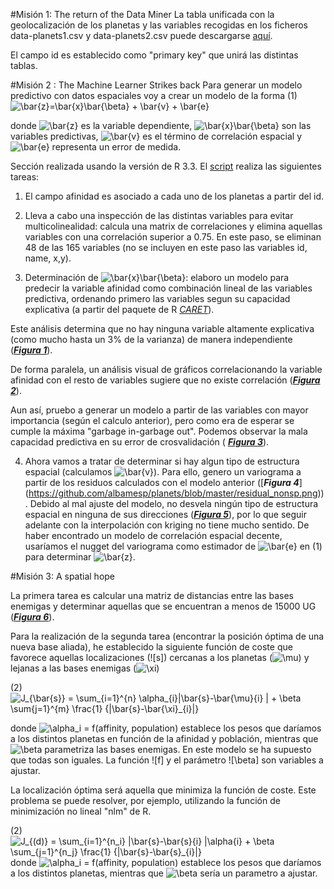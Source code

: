 #Misión 1: The return of the Data Miner
La tabla unificada con la geolocalización de los planetas y las variables recogidas en los ficheros data-planets1.csv y data-planets2.csv puede descargarse [aquí](https://github.com/albamesp/planets/blob/master/planets.csv).

El campo id es establecido como "primary key" que unirá las distintas tablas.

#Misión 2 : The Machine Learner Strikes back
Para generar un modelo predictivo con datos espaciales voy a crear un modelo de la forma
(1) ![\bar{z}=\bar{x}\bar{\beta} + \bar{v} + \bar{e}](http://mathurl.com/gqajmk6.png)

donde ![\bar{z}](http://mathurl.com/jmscoug.png) es la variable dependiente, ![\bar{x}\bar{\beta}](http://mathurl.com/zuz8wyc.png) son las variables predictivas, ![\bar{v}](http://mathurl.com/h45qg8b.png) es el término de correlación espacial y ![\bar{e}](http://mathurl.com/h9cwv2g.png) representa un error de medida. 

Sección realizada usando la versión de R 3.3. El [script](https://github.com/albamesp/planets/blob/master/planets2.R) realiza las siguientes tareas:

1) El campo afinidad es asociado a cada uno de los planetas a partir del id.

2) Lleva a cabo una inspección de las distintas variables para evitar multicolinealidad: calcula una matrix de correlaciones y elimina aquellas variables con una correlación superior a 0.75. En este paso, se eliminan 48 de las 165 variables (no se incluyen en este paso las variables id, name, x,y).

3) Determinación de ![\bar{x}\bar{\beta}](http://mathurl.com/zuz8wyc.png): elaboro un modelo para predecir la variable afinidad como combinación lineal de las variables predictiva, ordenando primero las variables segun su capacidad explicativa (a partir del paquete de R [_CARET_](https://cran.r-project.org/web/packages/caret/index.html)).

Este análisis determina que no hay ninguna variable altamente explicativa (como mucho hasta un 3% de la varianza) de manera independiente ([***Figura 1***](https://github.com/albamesp/planets/blob/master/importance.png)). 

De forma paralela, un análisis visual de gráficos correlacionando la variable afinidad con el resto de variables sugiere que no existe correlación ([***Figura 2***](https://github.com/albamesp/planets/blob/master/covariates.png)).

Aun así, pruebo a generar un modelo a partir de las variables con mayor importancia (según el calculo anterior), pero como era de esperar se cumple la máxima "garbage in-garbage out". Podemos observar la mala capacidad predictiva en su error de crosvalidación (
[***Figura 3***](https://github.com/albamesp/planets/blob/master/crossvalidation_m1.png)).

4) Ahora vamos a tratar de determinar si hay algun tipo de estructura espacial (calculamos  ![\bar{v}](http://mathurl.com/h45qg8b.png)). Para ello, genero un variograma a partir de los residuos calculados con el modelo anterior ([***Figura 4***] (https://github.com/albamesp/planets/blob/master/residual_nonsp.png)). Debido al mal ajuste del modelo, no desvela ningún tipo de estructura espacial en ninguna de sus direcciones ([***Figura 5***](https://github.com/albamesp/planets/blob/master/var_anis.png)), por lo que seguir adelante con la interpolación con kriging no tiene mucho sentido. De haber encontrado un modelo de correlación espacial decente, usaríamos el nugget del variograma como estimador de ![\bar{e}](http://mathurl.com/h9cwv2g.png) en (1) para determinar ![\bar{z}](http://mathurl.com/jmscoug.png).

#Misión 3: A spatial hope

La primera tarea es calcular una matriz de distancias entre las bases enemigas y determinar aquellas que se encuentran a menos de 15000 UG ([***Figura 6***](https://github.com/albamesp/planets/blob/master/evils_close.png)).

Para la realización de la segunda tarea (encontrar la posición óptima de una nueva base aliada), he establecido la siguiente función de coste que favorece aquellas localizaciones (![s]) cercanas a los planetas (![\mu](http://mathurl.com/z8cg8vq.png)) y lejanas a las bases enemigas (![\xi](http://mathurl.com/jceamjn.png))

(2) ![J_{\bar{s}} = \sum_{i=1}^{n} \alpha_{i}\|\bar{s}-\bar{\mu}_{i} \| + \beta \sum_{j=1}^{m} \frac{1} {\|\bar{s}-\bar{\xi}_{i}\|}](http://mathurl.com/zatgc9p.png)

donde ![\alpha_i](http://mathurl.com/hav5gw8.png) = f(affinity, population) establece los pesos que daríamos a los distintos planetas en función de la afinidad y población, mientras que ![\beta](http://mathurl.com/2eznoyo.png) parametriza las bases enemigas. En este modelo se ha supuesto que todas son iguales. La función ![f] y el parámetro ![\beta] son variables a ajustar. 

La localización óptima será aquella que minimiza la función de coste. Este problema se puede resolver, por ejemplo, utilizando la función de minimización no lineal "nlm" de R.

(2) ![J_{(d)} = \sum_{i=1}^{n_i} \|\bar{s}-\bar{s}_{i} \|\alpha_{i} + \beta \sum_{j=1}^{n_j} \frac{1} {\|\bar{s}-\bar{s}_{i}\|}](http://mathurl.com/zatgc9p.png)
donde ![\alpha_i](http://mathurl.com/hav5gw8.png) = f(affinity, population) establece los pesos que daríamos a los distintos planetas, mientras que ![\beta](http://mathurl.com/2eznoyo.png) sería un parametro a ajustar. 
